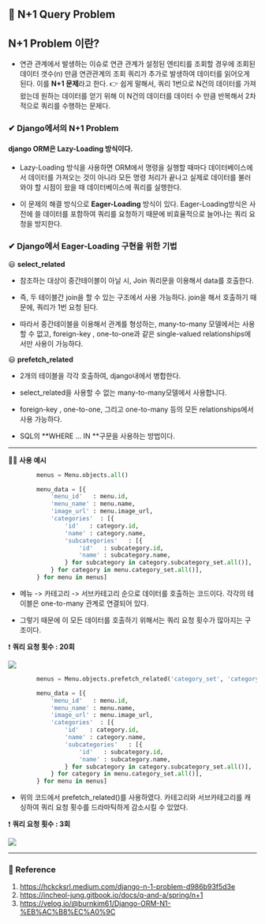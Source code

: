 ## 🌈 N+1 Query Problem

## N+1 Problem 이란?
- 연관 관계에서 발생하는 이슈로 연관 관계가 설정된 엔티티를 조회할 경우에 조회된 데이터 갯수(n) 만큼 연관관계의 조회 쿼리가 추가로 발생하여 데이터를 읽어오게 된다. 이를 **N+1 문제**라고 한다.
👉 쉽게 말해서, 쿼리 1번으로 N건의 데이터를 가져왔는데 원하는 데이터를 얻기 위해 이 N건의 데이터를 데이터 수 만큼 반복해서 2차적으로 쿼리를 수행하는 문제다.

### ✔ Django에서의 N+1 Problem

#### **django ORM은 Lazy-Loading 방식이다**.
- Lazy-Loading 방식을 사용하면 ORM에서 명령을 실행할 때마다 데이터베이스에서 데이터를 가져오는 것이 아니라 모든 명령 처리가 끝나고 실제로 데이터를 불러와야 할 시점이 왔을 때 데이터베이스에 쿼리를 실행한다.

- 이 문제의 해결 방식으로 **Eager-Loading** 방식이 있다. Eager-Loading방식은 사전에 쓸 데이터를 포함하여 쿼리를 요청하기 때문에 비효율적으로 늘어나는 쿼리 요청을 방지한다. 

### ✔ Django에서 Eager-Loading 구현을 위한 기법

😃 **select_related** 
- 참조하는 대상이 중간테이블이 아닐 시, Join 쿼리문을 이용해서 data를 호출한다.

- 즉, 두 테이블간 join을 할 수 있는 구조에서 사용 가능하다.
  join을 해서 호출하기 때문에, 쿼리가 1번 요청 된다. 

- 따라서 중간테이블을 이용해서 관계를 형성하는, many-to-many 모델에서는 사용할 수 없고, foreign-key , one-to-one과 같은 single-valued relationships에서만 사용이 가능하다.

  
😃 **prefetch_related** 
- 2개의 테이블을 각각 호출하여, django내에서 병합한다.

- select_related을 사용할 수 없는 many-to-many모델에서 사용합니다. 

- foreign-key , one-to-one, 그리고 one-to-many 등의 모든 relationships에서 사용 가능하다. 

- SQL의 **WHERE … IN **구문을 사용하는 방법이다.

---

🙆‍♂️ **사용 예시**

```python
        menus = Menu.objects.all()

        menu_data = [{
            'menu_id'   : menu.id,
            'menu_name' : menu.name,
            'image_url' : menu.image_url,
            'categories'  : [{
                'id'   : category.id,
                'name' : category.name,
                'subcategories'   : [{
                    'id'   : subcategory.id,
                    'name' : subcategory.name,
                } for subcategory in category.subcategory_set.all()],
            } for category in menu.category_set.all()],
        } for menu in menus]
```
- 메뉴 -> 카테고리 -> 서브카테고리 순으로 데이터를 호출하는 코드이다. 각각의 테이블은 one-to-many 관계로 연결되어 있다. 

- 그렇기 때문에 이 모든 데이터를 호출하기 위해서는 쿼리 요청 횟수가 많아지는 구조이다. 

❗ **쿼리 요청 횟수 : 20회**

![](https://images.velog.io/images/lck0827/post/25ce8935-8479-4e3c-8ef4-8feb197f49de/%E1%84%89%E1%85%B3%E1%84%8F%E1%85%B3%E1%84%85%E1%85%B5%E1%86%AB%E1%84%89%E1%85%A3%E1%86%BA%202022-01-13%20%E1%84%8B%E1%85%A9%E1%84%92%E1%85%AE%207.01.09.png)

```python
        menus = Menu.objects.prefetch_related('category_set', 'category_set__subcategory_set')

        menu_data = [{
            'menu_id'   : menu.id,
            'menu_name' : menu.name,
            'image_url' : menu.image_url,
            'categories'  : [{
                'id'   : category.id,
                'name' : category.name,
                'subcategories'   : [{
                    'id'   : subcategory.id,
                    'name' : subcategory.name,
                } for subcategory in category.subcategory_set.all()],
            } for category in menu.category_set.all()],
        } for menu in menus]
```
- 위의 코드에서 prefetch_related()를 사용하였다. 카테고리와 서브카테고리를 캐싱하여 쿼리 요청 횟수를 드라마틱하게 감소시킬 수 있었다.

❗ **쿼리 요청 횟수 : 3회**

![](https://images.velog.io/images/lck0827/post/9d4ce115-3d8b-4009-8023-def3e05ddc3b/%E1%84%89%E1%85%B3%E1%84%8F%E1%85%B3%E1%84%85%E1%85%B5%E1%86%AB%E1%84%89%E1%85%A3%E1%86%BA%202022-01-13%20%E1%84%8B%E1%85%A9%E1%84%92%E1%85%AE%207.01.44.png)

---

### 📝 Reference
1. https://hckcksrl.medium.com/django-n-1-problem-d986b93f5d3e
2. https://incheol-jung.gitbook.io/docs/q-and-a/spring/n+1
3. https://velog.io/@burnkim61/Django-ORM-N1-%EB%AC%B8%EC%A0%9C